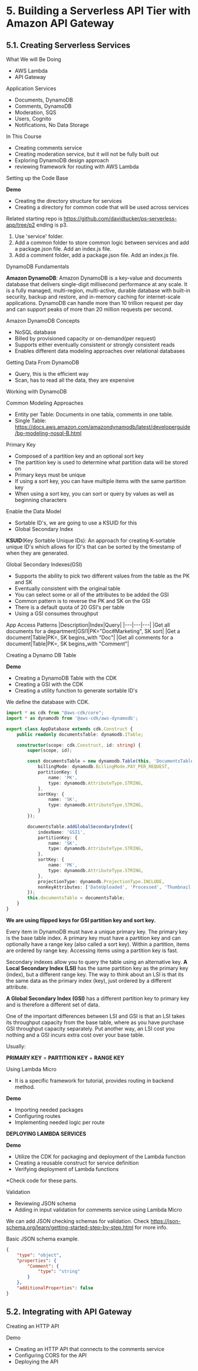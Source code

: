 # 5. Building a Serverless API Tier with Amazon API Gateway

## 5.1. Creating Serverless Services

What We will Be Doing
- AWS Lambda
- API Gateway

Application Services
- Documents, DynamoDB
- Comments, DynamoDB
- Moderation, SQS
- Users, Cognito
- Notifications, No Data Storage

In This Course
- Creating comments service
- Creating moderation service, but it will not be fully built out
- Exploring DynamoDB design approach
- reviewing framework for routing with AWS Lambda

Setting up the Code Base

**Demo**
- Creating the directory structure for services
- Creating a directory for common code that will be used across services

Related starting repo is https://github.com/davidtucker/ps-serverless-app/tree/p2 ending is p3.

1. Use 'service' folder. 
2. Add a common folder to store common logic between services and add a package.json file. Add an index.js file.
3. Add a comment folder, add a package.json file. Add an index.js file.

DynamoDB Fundamentals

**Amazon DynamoDB**: Amazon DynamoDB is a key-value and documents database that delivers single-digit millisecond performance at any scale. It is a fully managed, multi-region, multi-active, durable database with built-in security, backup and restore, and in-memory caching for internet-scale applications. DynamoDB can handle more than 10 trillion request per day and can support peaks of more than 20 million requests per second.

Amazon DynamoDB Concepts
- NoSQL database
- Billed by provisioned capacity or on-demand(per request)
- Supports either eventually consistent or strongly consistent reads
- Enables different data modeling approaches over relational databases

Getting Data From DynamoDB
- Query, this is the efficient way
- Scan, has to read all the data, they are expensive

Working with DynamoDB

Common Modeling Approaches
- Entity per Table: Documents in one tabla, comments in one table.
- Single Table: https://docs.aws.amazon.com/amazondynamodb/latest/developerguide/bp-modeling-nosql-B.html

Primary Key
- Composed of a partition key and an optional sort key
- The partition key is used to determine what partition data will be stored on
- Primary keys must be unique
- If using a sort key, you can have multiple items with the same partition key
- When using a sort key, you can sort or query by values as well as beginning characters

Enable the Data Model
- Sortable ID's, we are going to use a KSUID for this
- Global Secondary Index


**KSUID**(Key Sortable Unique IDs): An approach for creating K-sortable unique ID's which allows for ID's that can be sorted by the timestamp of when they are generated.

Global Secondary Indexes(GSI)
- Supports the ability to pick two different values from the table as the PK and SK
- Eventually consistent with the original table
- You can select some or all of the attributes to be added the GSI
- Common pattern is to reverse the PK and SK on the GSI
- There is a default quota of 20 GSI's per table
- Using a GSI consumes throughput

App Access Patterns
|Description|Index|Query|
|---|---|---|
|Get all documents for a department|GSI1|PK="Doc#Marketing", SK sort|
|Get a document|Table|PK=<document id>, SK begins_with "Doc"|
|Get all comments for a document|Table|PK=<document id>, SK begins_with "Comment"|

Creating a Dynamo DB Table

**Demo**
- Creating a DynamoDB Table with the CDK
- Creating a GSI with the CDK
- Creating a utility function to generate sortable ID's

We define the database with CDK.

```ts
import * as cdk from "@aws-cdk/core";
import * as dynamodb from '@aws-cdk/aws-dynamodb';

export class AppDatabase extends cdk.Construct {
    public readonly documentsTable: dynamodb.ITable;

    constructor(scope: cdk.Construct, id: string) {
        super(scope, id);

        const documentsTable = new dynamodb.Table(this, 'DocumentsTable', {
            billingMode: dynamodb.BillingMode.PAY_PER_REQUEST,
            partitionKey: {
                name: 'PK',
                type: dynamodb.AttributeType.STRING,
            },
            sortKey: {
                name: 'SK',
                type: dynamodb.AttributeType.STRING,
            }
        });

        documentsTable.addGlobalSecondaryIndex({
            indexName: 'GSI1',
            partitionKey: {
                name: 'SK',
                type: dynamodb.AttributeType.STRING,
            },
            sortKey: {
                name: 'PK',
                type: dynamodb.AttributeType.STRING,
            },
            projectionType: dynamodb.ProjectionType.INCLUDE,
            nonKeyAttributes: ['DateUploaded', 'Processed', 'Thumbnail', 'Uploader', 'FileSize', 'Name', 'Owner'],
        });
        this.documentsTable = documentsTable;
    }
}
```

**We are using flipped keys for GSI partition key and sort key.**

Every item in DynamoDB must have a unique primary key. The primary key is the base table index. A primary key must have a partition key and can optionally have a range key (also called a sort key). Within a partition, items are ordered by range key. Accessing items using a partition key is fast.

Secondary indexes allow you to query the table using an alternative key. **A Local Secondary Index (LSI)** has the same partition key as the primary key (index), but a different range key. The way to think about an LSI is that its the same data as the primary index (key), just ordered by a different attribute.

**A Global Secondary Index (GSI)** has a different partition key to primary key and is therefore a different set of data.

One of the important differences between LSI and GSI is that an LSI takes its throughput capacity from the base table, where as you have purchase GSI throughput capacity separately. Put another way, an LSI cost you nothing and a GSI incurs extra cost over your base table.

Usually:

**PRIMARY KEY** = **PARTITION KEY** + **RANGE KEY**

Using Lambda Micro
- It is a specific framework for tutorial, provides routing in backend method.

**Demo**
- Importing needed packages
- Configuring routes
- Implementing needed logic per route

**DEPLOYING LAMBDA SERVICES**

**Demo**
- Utilize the CDK for packaging and deployment of the Lambda function
- Creating a reusable construct for service definition
- Verifying deployment of Lambda functions

*Check code for these parts.

Validation
- Reviewing JSON schema
- Adding in input validation for comments service using Lambda Micro

We can add JSON checking schemas for validation. Check https://json-schema.org/learn/getting-started-step-by-step.html for more info.

Basic JSON schema example.
```json
{
    "type": "object",
    "properties": {
        "Comment": {
            "type": "string"
        }
    },
    "additionalProperties": false
}
```

## 5.2. Integrating with API Gateway

Creating an HTTP API

Demo
- Creating an HTTP API that connects to the comments service
- Configuring CORS for the API
- Deploying the API




